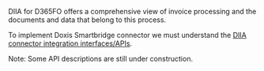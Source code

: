 DIIA for D365FO offers a comprehensive view of invoice processing and the documents and data that belong to this process. 

To implement Doxis Smartbridge connector we must understand the [DIIA connector integration interfaces/APIs](/BE%2Dterna-SER-Connectors/BE%2Dterna-SER-Connectors-for-Dynamics-365-Finance-and-Operations/DIIA-Connector/DIIA-connector-APIs).

Note: Some API descriptions are still under construction.
